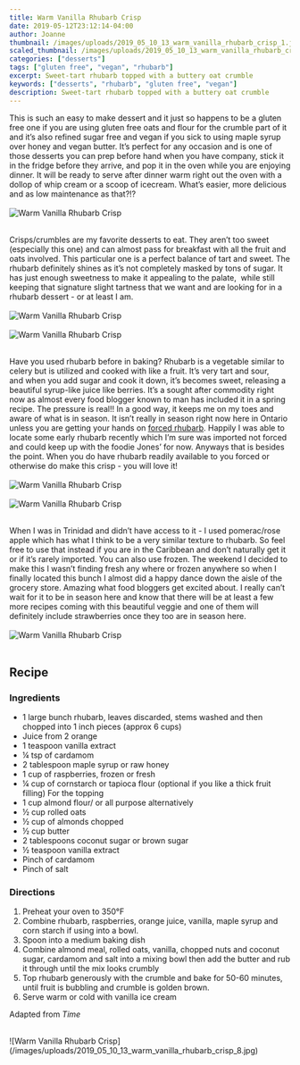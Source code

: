 ```yaml
---
title: Warm Vanilla Rhubarb Crisp
date: 2019-05-12T23:12:14-04:00
author: Joanne
thumbnail: /images/uploads/2019_05_10_13_warm_vanilla_rhubarb_crisp_1.jpg
scaled_thumbnail: /images/uploads/2019_05_10_13_warm_vanilla_rhubarb_crisp_0.jpg
categories: ["desserts"]
tags: ["gluten free", "vegan", "rhubarb"]
excerpt: Sweet-tart rhubarb topped with a buttery oat crumble 
keywords: ["desserts", "rhubarb", "gluten free", "vegan"]
description: Sweet-tart rhubarb topped with a buttery oat crumble 
---
```


This is such an easy to make dessert and it just so happens to be a gluten free one if you are using gluten free oats and flour for the crumble part of it and it’s also refined sugar free and vegan if you sick to using maple syrup over honey and vegan butter. It’s perfect for any occasion and is one of those desserts you can prep before hand when you have company, stick it in the fridge before they arrive, and pop it in the oven while you are enjoying dinner. It will be ready to serve after dinner warm right out the oven with a dollop of whip cream or a scoop of icecream. What’s easier, more delicious and as low maintenance as that?!?
</br>
</br>
![Warm Vanilla Rhubarb Crisp](/images/uploads/2019_05_10_13_warm_vanilla_rhubarb_crisp_2.jpg)
</br>
</br>

Crisps/crumbles are my favorite desserts to eat. They aren’t too sweet (especially this one) and can almost pass for breakfast with all the fruit and oats involved. This particular one is a perfect balance of tart and sweet. The rhubarb definitely shines as it’s not completely masked by tons of sugar. It has just enough sweetness to make it appealing to the palate,  while still keeping that signature slight tartness that we want and are looking for in a rhubarb dessert - or at least I am.
</br>
</br>
![Warm Vanilla Rhubarb Crisp](/images/uploads/2019_05_10_13_warm_vanilla_rhubarb_crisp_3.jpg)
</br>
</br>
![Warm Vanilla Rhubarb Crisp](/images/uploads/2019_05_10_13_warm_vanilla_rhubarb_crisp_4.jpg)
</br>
</br>

Have you used rhubarb before in baking? Rhubarb is a vegetable similar to celery but is utilized and cooked with like a fruit. It’s very tart and sour, and when you add sugar and cook it down, it’s becomes sweet, releasing a beautiful syrup-like juice like berries. It’s a sought after commodity right now as almost every food blogger known to man has included it in a spring recipe. The pressure is real!! In a good way, it keeps me on my toes and aware of what is in season. It isn’t really in season right now here in Ontario unless you are getting your hands on <span class="highlight"><a rel="nofollow" href="https://food52.com/blog/15812-your-winter-rhubarb-was-grown-in-the-dark-and-harvested-by-candlelight">forced rhubarb</a></span>. Happily I was able to locate some early rhubarb recently which I’m sure was imported not forced and could keep up with the foodie Jones’ for now. Anyways that is besides the point. When you do have rhubarb readily available to you forced or otherwise do make this crisp - you will love it!
</br>
</br>
![Warm Vanilla Rhubarb Crisp](/images/uploads/2019_05_10_13_warm_vanilla_rhubarb_crisp_5.jpg)
</br>
</br>
![Warm Vanilla Rhubarb Crisp](/images/uploads/2019_05_10_13_warm_vanilla_rhubarb_crisp_6.jpg)
</br>
</br>

When I was in Trinidad and didn’t have access to it - I used pomerac/rose apple which has what I think to be a very similar texture to rhubarb. So feel free to use that instead if you are in the Caribbean and don’t naturally get it or if it’s rarely imported. You can also use frozen. The weekend I decided to make this I wasn’t finding fresh any where or frozen anywhere so when I finally located this bunch I almost did a happy dance down the aisle of the grocery store. Amazing what food bloggers get excited about. I really can’t wait for it to be in season here and know that there will be at least a few more recipes coming with this beautiful veggie and one of them will definitely include strawberries once they too are in season here.
</br>
</br>
![Warm Vanilla Rhubarb Crisp](/images/uploads/2019_05_10_13_warm_vanilla_rhubarb_crisp_7.jpg)
</br>
</br>

## Recipe
### Ingredients

* <span itemprop="ingredients"> 1 large bunch rhubarb, leaves discarded, stems washed and then chopped into 1 inch pieces (approx 6 cups) </span>
* <span itemprop="ingredients"> Juice from 2 orange </span>
* <span itemprop="ingredients"> 1 teaspoon vanilla extract</span>
* <span itemprop="ingredients"> &frac14; tsp of cardamom </span>
* <span itemprop="ingredients"> 2 tablespoon maple syrup or raw honey</span>
* <span itemprop="ingredients"> 1 cup of raspberries, frozen or fresh </span>
* <span itemprop="ingredients"> &frac14; cup of cornstarch or tapioca flour (optional if you like a thick fruit filling) 
For the topping </span>
* <span itemprop="ingredients"> 1 cup almond flour/ or all purpose alternatively </span>
* <span itemprop="ingredients"> &frac12; cup rolled oats</span>
* <span itemprop="ingredients"> &frac12; cup of almonds chopped </span>
* <span itemprop="ingredients"> &frac12; cup butter</span>
* <span itemprop="ingredients"> 2 tablespoons coconut sugar or brown sugar </span>
* <span itemprop="ingredients"> &frac12; teaspoon vanilla extract</span>
* <span itemprop="ingredients"> Pinch of cardamom </span>
* <span itemprop="ingredients"> Pinch of salt</span>

### Directions

1. Preheat your oven to 350&deg;F 
2. Combine rhubarb, raspberries, orange juice, vanilla, maple syrup and corn starch if using into a bowl. 
3. Spoon into a medium baking dish 
4. Combine almond meal, rolled oats, vanilla, chopped nuts and coconut sugar, cardamom and salt into a mixing bowl then add the butter and rub it through until the mix looks crumbly
5. Top rhubarb generously with the crumble and bake for 50-60 minutes, until fruit is bubbling and crumble is golden brown. 
6. Serve warm or cold with vanilla ice cream

Adapted from _Time_

</br>
![Warm Vanilla Rhubarb Crisp](/images/uploads/2019_05_10_13_warm_vanilla_rhubarb_crisp_8.jpg)
